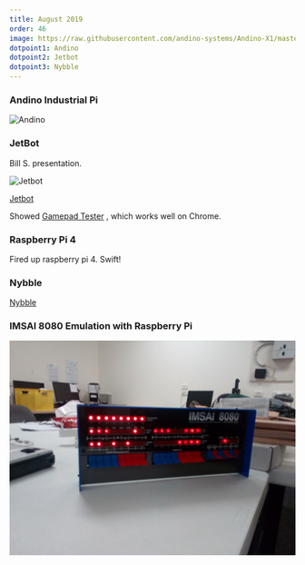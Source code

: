 ```yaml
---
title: August 2019
order: 46
image: https://raw.githubusercontent.com/andino-systems/Andino-X1/master/Andino-X1-Raspberry-Pi-in-der-industrie.png
dotpoint1: Andino 
dotpoint2: Jetbot
dotpoint3: Nybble
---
```

### Andino Industrial Pi 

![Andino](https://raw.githubusercontent.com/andino-systems/Andino-X1/master/Andino-X1-Raspberry-Pi-in-der-industrie.png)


### JetBot

Bill S. presentation.

![Jetbot](https://raw.githubusercontent.com/wiki/NVIDIA-AI-IOT/jetbot/images/jetson-jetbot-illustration_1600x1260.png)

[Jetbot](https://github.com/NVIDIA-AI-IOT/jetbot)

Showed [Gamepad Tester](https://html5gamepad.com/) , which works well on Chrome.

### Raspberry Pi 4
Fired up raspberry pi 4. Swift!

### Nybble
[Nybble](https://www.raspberrypi.org/blog/robotic-cat-petoi-nybble/)

### IMSAI 8080 Emulation with Raspberry Pi

![IMSAI 8080](/assets/images/imsai-8080.jpg)


